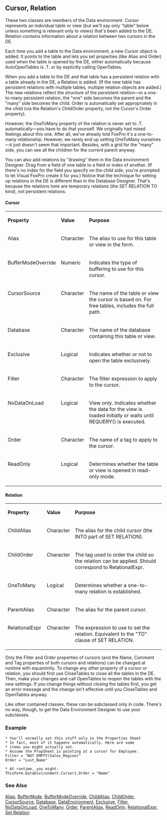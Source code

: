 ## Cursor, Relation

These two classes are members of the Data environment. Cursor represents an individual table or view (but we'll say only "table" below unless something is relevant only to views) that's been added to the DE. Relation contains information about a relation between two cursors in the DE.

Each time you add a table to the Data environment, a new Cursor object is added. It points to the table and lets you set properties (like Alias and Order) used when the table is opened by the DE, either automatically because AutoOpenTables is .T. or by explicitly calling OpenTables.

When you add a table to the DE and that table has a persistent relation with a table already in the DE, a Relation is added. (If the new table has persistent relations with multiple tables, multiple relation objects are added.) The new relations reflect the structure of the persistent relation&mdash;in a one-to-many persistent relation, the "one" side becomes the parent and the "many" side becomes the child. Order is automatically set appropriately in the child (via the Relation's ChildOrder property, not the Cursor's Order property). 

However, the OneToMany property of the relation is never set to .T. automatically&mdash;you have to do that yourself. We originally had mixed feelings about this one. After all, we've already told FoxPro it's a one-to-many relationship. However, we rarely end up setting OneToMany ourselves&mdash;it just doesn't seem that important. Besides, with a grid for the "many" side, you can see all the children for the current parent anyway.

You can also add relations by "drawing" them in the Data environment Designer. Drag from a field of one table to a field or index of another. (If there's no index for the field you specify on the child side, you're prompted to let Visual FoxPro create it for you.) Notice that the technique for setting up relations in the DE is different than in the Database Designer. That's because the relations here are temporary relations (the SET RELATION TO kind), not persistent relations.

#### Cursor

<table>
<tr>
  <td width="25%" valign="top">
  <p><b>Property</b></p>
  </td>
  <td width="14%" valign="top">
  <p><b>Value</b></p>
  </td>
  <td width="61%" valign="top">
  <p><b>Purpose</b></p>
  </td>
 </tr>
<tr>
  <td width="25%" valign="top">
  <p>Alias</p>
  </td>
  <td width="14%" valign="top">
  <p>Character</p>
  </td>
  <td width="61%" valign="top">
  <p>The alias to use for this table or view in the form.</p>
  </td>
 </tr>
<tr>
  <td width="25%" valign="top">
  <p>BufferModeOverride</p>
  </td>
  <td width="14%" valign="top">
  <p>Numeric</p>
  </td>
  <td width="61%" valign="top">
  <p>Indicates the type of buffering to use for this cursor.</p>
  </td>
 </tr>
<tr>
  <td width="25%" valign="top">
  <p>CursorSource</p>
  </td>
  <td width="14%" valign="top">
  <p>Character</p>
  </td>
  <td width="61%" valign="top">
  <p>The name of the table or view the cursor is based on. For free tables, includes the full path.</p>
  </td>
 </tr>
<tr>
  <td width="25%" valign="top">
  <p>Database</p>
  </td>
  <td width="14%" valign="top">
  <p>Character</p>
  </td>
  <td width="61%" valign="top">
  <p>The name of the database containing this table or view.</p>
  </td>
 </tr>
<tr>
  <td width="25%" valign="top">
  <p>Exclusive</p>
  </td>
  <td width="14%" valign="top">
  <p>Logical</p>
  </td>
  <td width="61%" valign="top">
  <p>Indicates whether or not to open the table exclusively.</p>
  </td>
 </tr>
<tr>
  <td width="25%" valign="top">
  <p>Filter</p>
  </td>
  <td width="14%" valign="top">
  <p>Character</p>
  </td>
  <td width="61%" valign="top">
  <p>The filter expression to apply to the cursor.</p>
  </td>
 </tr>
<tr>
  <td width="25%" valign="top">
  <p>NoDataOnLoad</p>
  </td>
  <td width="14%" valign="top">
  <p>Logical</p>
  </td>
  <td width="61%" valign="top">
  <p>View only. Indicates whether the data for the view is loaded initially or waits until REQUERY() is executed.</p>
  </td>
 </tr>
<tr>
  <td width="25%" valign="top">
  <p>Order</p>
  </td>
  <td width="14%" valign="top">
  <p>Character</p>
  </td>
  <td width="61%" valign="top">
  <p>The name of a tag to apply to the cursor.</p>
  </td>
 </tr>
<tr>
  <td width="25%" valign="top">
  <p>ReadOnly</p>
  </td>
  <td width="14%" valign="top">
  <p>Logical</p>
  </td>
  <td width="61%" valign="top">
  <p>Determines whether the table or view is opened in read-only mode.</p>
  </td>
 </tr>
</table>

#### Relation

<table>
<tr>
  <td width="25%" valign="top">
  <p><b>Property</b></p>
  </td>
  <td width="14%" valign="top">
  <p><b>Value</b></p>
  </td>
  <td width="61%" valign="top">
  <p><b>Purpose</b></p>
  </td>
 </tr>
<tr>
  <td width="25%" valign="top">
  <p>ChildAlias</p>
  </td>
  <td width="14%" valign="top">
  <p>Character</p>
  </td>
  <td width="61%" valign="top">
  <p>The alias for the child cursor (the INTO part of SET RELATION).</p>
  </td>
 </tr>
<tr>
  <td width="25%" valign="top">
  <p>ChildOrder</p>
  </td>
  <td width="14%" valign="top">
  <p>Character</p>
  </td>
  <td width="61%" valign="top">
  <p>The tag used to order the child so the relation can be applied. Should correspond to RelationalExpr.</p>
  </td>
 </tr>
<tr>
  <td width="25%" valign="top">
  <p>OneToMany</p>
  </td>
  <td width="14%" valign="top">
  <p>Logical</p>
  </td>
  <td width="61%" valign="top">
  <p>Determines whether a one-to-many relation is established.</p>
  </td>
 </tr>
<tr>
  <td width="25%" valign="top">
  <p>ParentAlias</p>
  </td>
  <td width="14%" valign="top">
  <p>Character</p>
  </td>
  <td width="61%" valign="top">
  <p>The alias for the parent cursor.</p>
  </td>
 </tr>
<tr>
  <td width="25%" valign="top">
  <p>RelationalExpr</p>
  </td>
  <td width="14%" valign="top">
  <p>Character</p>
  </td>
  <td width="61%" valign="top">
  <p>The expression to use to set the relation. Equivalent to the &quot;TO&quot; clause of SET RELATION.</p>
  </td>
 </tr>
</table>

Only the Filter and Order properties of cursors (and the Name, Comment and Tag properties of both cursors and relations) can be changed at runtime with equanimity. To change any other property of a cursor or relation, you should first use CloseTables to close all the tables in the DE. Then, make your changes and call OpenTables to reopen the tables with the new settings. If you change things without closing the tables first, you get an error message and the change isn't effective until you CloseTables and OpenTables anyway.

Like other contained classes, these can be subclassed only in code. There's no way, though, to get the Data Environment Designer to use your subclasses.

### Example

```foxpro
* You'll normally set this stuff only in the Properties Sheet
* In fact, most of it happens automatically. Here are some
* items you might actually set.
* Assume the PropSheet is pointing at a cursor for Employee.
Filter = "NOT EMPTY(Sales_Region)"
Order = "Last_Name"

* At runtime, you might:
ThisForm.DataEnvironment.Cursor1.Order = "Name"
```
### See Also

[Alias](s4g434.md), [BufferMode](s4g338.md), [BufferModeOverride](s4g338.md), [ChildAlias](s4g435.md), [ChildOrder](s4g435.md), [CursorSource](s4g475.md), [Database](s4g475.md), [DataEnvironment](s4g494.md), [Exclusive](s4g434.md), [Filter](s4g434.md), [NoDataOnLoad](s4g613.md), [OneToMany](s4g435.md), [Order](s4g434.md), [ParentAlias](s4g435.md), [ReadOnly](s4g434.md), [RelationalExpr](s4g435.md), [Set Relation](s4g084.md)